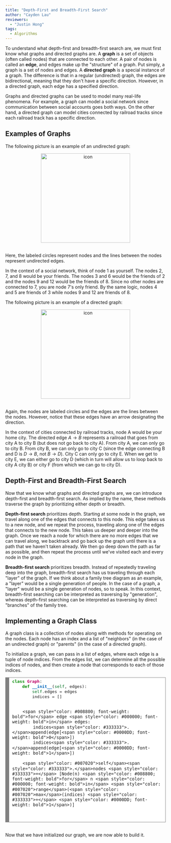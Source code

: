 ```yaml
---
title: "Depth-First and Breadth-First Search"
author: "Cayden Lau"
reviewers:
  - "Justin Hong"
tags:
  - Algorithms
---
```


To understand what depth-first and breadth-first search are, we must first know what graphs and directed graphs are. A <b>graph</b> is a set of objects (often called nodes) that are connected to each other. A pair of nodes is called an <b>edge</b>, and edges make up the "structure" of a graph. Put simply, a graph is a set of nodes and edges. A <b>directed graph</b> is a special instance of a graph. The difference is that in a regular (undirected) graph, the edges are bidirectional, meaning that they don't have a specific direction. However, in a directed graph, each edge has a specified direction. 

Graphs and directed graphs can be used to model many real-life phenomena. For example, a graph can model a social network since communication between social accounts goes both ways. On the other hand, a directed graph can model cities connected by railroad tracks since each railroad track has a specific direction.

<h2>Examples of Graphs</h2>

The following picture is an example of an undirected graph:

<center><img src="https://eurisko-us.github.io/images/blog/depth-first-and-breadth-first-search-1-undirected-graph.png" style="border: none; height: 20em;" alt="icon"></center>
<br>

Here, the labeled circles represent nodes and the lines between the nodes represent undirected edges. 

In the context of a social network, think of node 1 as yourself. The nodes 2, 7, and 8 would be your friends. The nodes 3 and 6 would be the friends of 2 and the nodes 9 and 12 would be the friends of 8. Since no other nodes are connected to 7, you are node 7's only friend. By the same logic, nodes 4 and 5 are friends of 3 while nodes 9 and 12 are friends of 8.

The following picture is an example of a directed graph:

<center><img src="https://eurisko-us.github.io/images/blog/depth-first-and-breadth-first-search-2-directed-graph.png" style="border: none; height: 20em;" alt="icon"></center>
<br>

Again, the nodes are labeled circles and the edges are the lines between the nodes. However, notice that these edges have an arrow designating the direction.

In the context of cities connected by railroad tracks, node A would be your home city. The directed edge $A \to B$ represents a railroad that goes from city A to city B (but does not go back to city A). From city A, we can only go to city B. From city B, we can only go to city C (since the edge connecting B and D is $D \to B$, not $B \to D$). City C can only go to city E. When we get to city E, we can either go to city D (which in turn will allow us to loop back to city A city B) or city F (from which we can go to city D).

<h2>Depth-First and Breadth-First Search</h2>

Now that we know what graphs and directed graphs are, we can introduce depth-first and breadth-first search. As implied by the name, these methods traverse the graph by prioritizing either depth or breadth.

<b>Depth-first search</b> prioritizes depth. Starting at some node in the graph, we travel along one of the edges that connects to this node. This edge takes us to a new node, and we repeat the process, traveling along one of the edges that connects to the new node. This takes us deeper and deeper into the graph. Once we reach a node for which there are no more edges that we can travel along, we backtrack and go back up the graph until there is a path that we haven't taken already. We then go deep down the path as far as possible, and then repeat the process until we've visited each and every node in the graph.

<b>Breadth-first search</b> prioritizes breadth. Instead of repeatedly traveling deep into the graph, breadth-first search has us traveling through each "layer" of the graph. If we think about a family tree diagram as an example, a "layer" would be a single generation of people. In the case of a graph, a "layer" would be a single generation of nodes, so to speak. In this context, breadth-first searching can be interpreted as traversing by "generation", whereas depth-first searching can be interpreted as traversing by direct "branches" of the family tree.

<h2>Implementing a Graph Class</h2>

A graph class is a collection of nodes along with methods for operating on the nodes. Each node has an index and a list of "neighbors" (in the case of an undirected graph) or "parents" (in the case of a directed graph).

To initialize a graph, we can pass in a list of edges, where each edge is a tuple of node indices. From the edges list, we can determine all the possible indices of nodes, and then create a node that corresponds to each of those indices.

<font size="3em">
<!-- HTML generated using hilite.me --><div style="background: #ffffff; overflow:auto;width:auto;border:solid gray;border-width:.1em .1em .1em .8em;padding:.2em .6em;"><pre style="margin: 0; line-height: 125%"><span style="color: #008800; font-weight: bold">class</span> <span style="color: #BB0066; font-weight: bold">Graph</span>:
    <span style="color: #008800; font-weight: bold">def</span> <span style="color: #0066BB; font-weight: bold">__init__</span>(<span style="color: #007020">self</span>, edges):
        <span style="color: #007020">self</span><span style="color: #333333">.</span>edges <span style="color: #333333">=</span> edges
        indices <span style="color: #333333">=</span> []

        <span style="color: #008800; font-weight: bold">for</span> edge <span style="color: #000000; font-weight: bold">in</span> edges:
            indices<span style="color: #333333">.</span>append(edge[<span style="color: #0000DD; font-weight: bold">0</span>])
            indices<span style="color: #333333">.</span>append(edge[<span style="color: #0000DD; font-weight: bold">1</span>])

        <span style="color: #007020">self</span><span style="color: #333333">.</span>nodes <span style="color: #333333">=</span> [Node(n) <span style="color: #008800; font-weight: bold">for</span> n <span style="color: #000000; font-weight: bold">in</span> <span style="color: #007020">range</span>(<span style="color: #007020">max</span>(indices) <span style="color: #333333">+</span> <span style="color: #0000DD; font-weight: bold">1</span>)]
</pre></div>
</font>
<br>

Now that we have initialized our graph, we are now able to build it.

